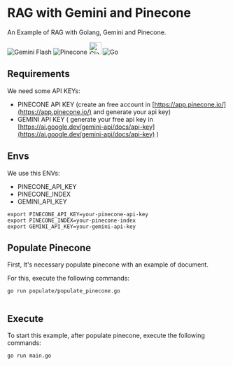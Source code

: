 # RAG  with Gemini and Pinecone

An Example of RAG with Golang, Gemini and Pinecone.

![Gemini Flash](https://img.shields.io/badge/Gemini-2.0_Flash-886CE4?style=for-the-badge&logo=googlegemini&logoColor=white) ![Pinecone](https://img.shields.io/badge/Pinecone-Vector_DB-000000?style=for-the-badge&logoColor=white) <img src="https://s3.amazonaws.com/appforest_uf/f1679157815668x357855949495047500/io6cC6vZ_400x400.png" alt="Claude AI" width="28" height="28"/> ![Go](https://img.shields.io/badge/Go-1.23+-00ADD8?style=for-the-badge&logo=go&logoColor=white)

## Requirements

We need some API KEYs:

- PINECONE API KEY (create an free account in [https://app.pinecone.io/](https://app.pinecone.io/) and generate your api key)
- GEMINI API KEY ( generate your free api key in [https://ai.google.dev/gemini-api/docs/api-key](https://ai.google.dev/gemini-api/docs/api-key) )


## Envs 
We use this ENVs:

- PINECONE_API_KEY
- PINECONE_INDEX
- GEMINI_API_KEY

```
export PINECONE_API_KEY=your-pinecone-api-key
export PINECONE_INDEX=your-pinecone-index
export GEMINI_API_KEY=your-gemini-api-key

```

## Populate Pinecone

First, It's necessary populate pinecone with an example of document.

For this, execute the following commands:

```
go run populate/populate_pinecone.go


```

## Execute
To start this example, after populate pinecone, execute the following commands:


```
go run main.go

```